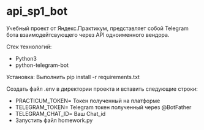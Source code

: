 # api_sp1_bot
Учебный проект от Яндекс.Практикум, представляет собой Telegram бота взаимодейтсвующего через API одноименного вендора.

Стек технологий:
- Python3
- python-telegram-bot

Установка:
Выполнить pip install -r requirements.txt

Cоздать файл .env в директории проекта и вставить следующие строки:

- PRACTICUM_TOKEN= Токен полученный на платформе
- TELEGRAM_TOKEN= Telegram токен полученный через @BotFather
- TELEGRAM_CHAT_ID= Ваш Chat_id
- Запустить файл homework.py
